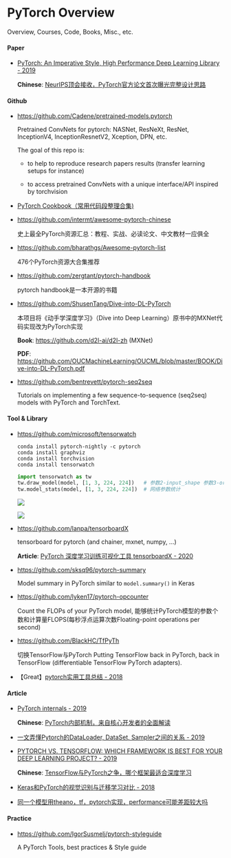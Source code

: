 # PyTorch Overview

Overview, Courses, Code, Books, Misc., etc.

#### Paper

- [PyTorch: An Imperative Style, High Performance Deep Learning Library - 2019](https://papers.nips.cc/paper/9015-pytorch-an-imperative-style-high-performance-deep-learning-library.pdf)

    **Chinese**: [NeurIPS顶会接收，PyTorch官方论文首次曝光完整设计思路](https://mp.weixin.qq.com/s?__biz=MzA3MzI4MjgzMw==&mid=2650775275&idx=1&sn=e0fc05636689fc6a2aaeb63e57884c47)


#### Github

- <https://github.com/Cadene/pretrained-models.pytorch>

    Pretrained ConvNets for pytorch: NASNet, ResNeXt, ResNet, InceptionV4, InceptionResnetV2, Xception, DPN, etc.

    The goal of this repo is:

    - to help to reproduce research papers results (transfer learning setups for instance)

    - to access pretrained ConvNets with a unique interface/API inspired by torchvision

- [PyTorch Cookbook（常用代码段整理合集)](<https://zhuanlan.zhihu.com/p/59205847?>)

- <https://github.com/intermt/awesome-pytorch-chinese>

    史上最全PyTorch资源汇总：教程、实战、必读论文、中文教材一应俱全

- <https://github.com/bharathgs/Awesome-pytorch-list>

    476个PyTorch资源大合集推荐

- <https://github.com/zergtant/pytorch-handbook>

    pytorch handbook是一本开源的书籍

- <https://github.com/ShusenTang/Dive-into-DL-PyTorch>
  
    本项目将《动手学深度学习》（Dive into Deep Learning）原书中的MXNet代码实现改为PyTorch实现

    **Book**: <https://github.com/d2l-ai/d2l-zh> (MXNet)

    **PDF**: <https://github.com/OUCMachineLearning/OUCML/blob/master/BOOK/Dive-into-DL-PyTorch.pdf>

- <https://github.com/bentrevett/pytorch-seq2seq>

    Tutorials on implementing a few sequence-to-sequence (seq2seq) models with PyTorch and TorchText.


#### Tool & Library

- <https://github.com/microsoft/tensorwatch>

    ```shell
    conda install pytorch-nightly -c pytorch
    conda install graphviz
    conda install torchvision
    conda install tensorwatch
    ```
    ```python
    import tensorwatch as tw
    tw.draw_model(model, [1, 3, 224, 224])   # 参数2-input_shape 参数3-orientation，'LR'或'TB'，表示左右或上下布局
    tw.model_stats(model, [1, 3, 224, 224])  # 网络参数统计
    ```
    ![](https://raw.githubusercontent.com/liuyaox/ImageHosting/master/for_markdown/tensorwatch_draw_model.png)

    ![](https://raw.githubusercontent.com/liuyaox/ImageHosting/master/for_markdown/tensorwatch_model_stats.png)

- <https://github.com/lanpa/tensorboardX>

    tensorboard for pytorch (and chainer, mxnet, numpy, ...)

    **Article**: [PyTorch 深度学习训练可视化工具 tensorboardX - 2020](https://mp.weixin.qq.com/s?__biz=MzIwOTc2MTUyMg==&mid=2247495343&idx=3&sn=cba2b5d710ed8bfe8b3247468483bdd7)

- <https://github.com/sksq96/pytorch-summary>

    Model summary in PyTorch similar to `model.summary()` in Keras

- <https://github.com/lyken17/pytorch-opcounter>

    Count the FLOPs of your PyTorch model,  能够统计PyTorch模型的参数个数和计算量FLOPS(每秒浮点运算次数Floating-point operations per second)

- <https://github.com/BlackHC/TfPyTh>

    切换TensorFlow与PyTorch   Putting TensorFlow back in PyTorch, back in TensorFlow (differentiable TensorFlow PyTorch adapters).

- 【Great】[pytorch实用工具总结 - 2018](https://zhuanlan.zhihu.com/p/33992733)


#### Article

- [PyTorch internals - 2019](http://blog.ezyang.com/2019/05/pytorch-internals/)

    **Chinese**: [PyTorch内部机制，来自核心开发者的全面解读](https://www.jiqizhixin.com/articles/2019-06-02-4)

- [一文弄懂Pytorch的DataLoader, DataSet, Sampler之间的关系 - 2019](https://zhuanlan.zhihu.com/p/76893455)

- [PYTORCH VS. TENSORFLOW: WHICH FRAMEWORK IS BEST FOR YOUR DEEP LEARNING PROJECT? - 2019](https://builtin.com/data-science/pytorch-vs-tensorflow)

    **Chinese**: [TensorFlow与PyTorch之争，哪个框架最适合深度学习](https://mp.weixin.qq.com/s?__biz=MzA3MzI4MjgzMw==&mid=2650769131&idx=2&sn=4def04d2834637e38915641190727b60)

- [Keras和PyTorch的视觉识别与迁移学习对比 - 2018](https://cloud.tencent.com/developer/article/1358228)

- [同一个模型用theano，tf，pytorch实现，performance可能差距较大吗](https://www.zhihu.com/question/268494717)

#### Practice

- <https://github.com/IgorSusmelj/pytorch-styleguide>

    A PyTorch Tools, best practices & Style guide
